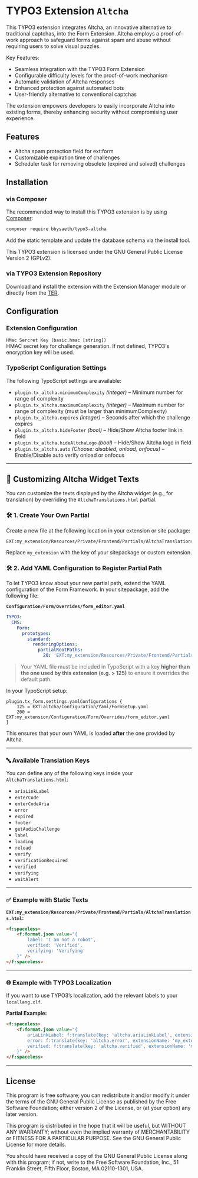 # TYPO3 Extension ``Altcha``

This TYPO3 extension integrates Altcha, an innovative alternative to traditional captchas, into the Form Extension. Altcha employs a proof-of-work approach to safeguard forms against spam and abuse without requiring users to solve visual puzzles.

Key Features:

* Seamless integration with the TYPO3 Form Extension
* Configurable difficulty levels for the proof-of-work mechanism
* Automatic validation of Altcha responses
* Enhanced protection against automated bots
* User-friendly alternative to conventional captchas

The extension empowers developers to easily incorporate Altcha into existing forms, thereby enhancing security without compromising user experience.

## Features

* Altcha spam protection field for ext:form
* Customizable expiration time of challenges
* Scheduler task for removing obsolete (expired and solved) challenges

## Installation

### via Composer

The recommended way to install this TYPO3 extension is by using [Composer](https://getcomposer.org):

```bash
composer require bbysaeth/typo3-altcha
```

Add the static template and update the database schema via the install tool.

This TYPO3 extension is licensed under the GNU General Public License Version 2 (GPLv2).

### via TYPO3 Extension Repository

Download and install the extension with the Extension Manager module or directly from the
[TER](https://extensions.typo3.org/extension/altcha/).

## Configuration

### Extension Configuration

`HMac Sercret Key (basic.hmac [string])`  
HMAC secret key for challenge generation. If not defined, TYPO3's encryption key will be used.

### TypoScript Configuration Settings

The following TypoScript settings are available:

* `plugin.tx_altcha.minimumComplexity` *(integer)* – Minimum number for range of complexity
* `plugin.tx_altcha.maximumComplexity` *(integer)* – Maximum number for range of complexity (must be larger than minimumComplexity)
* `plugin.tx_altcha.expires` *(integer)* – Seconds after which the challenge expires
* `plugin.tx_altcha.hideFooter` *(bool)* – Hide/Show Altcha footer link in field
* `plugin.tx_altcha.hideAltchaLogo` *(bool)* – Hide/Show Altcha logo in field
* `plugin.tx_altcha.auto` *(Choose: disabled, onload, onfocus)* – Enable/Disable auto verify onload or onfocus

---

## 🧩 Customizing Altcha Widget Texts

You can customize the texts displayed by the Altcha widget (e.g., for translation) by overriding the `AltchaTranslations.html` partial.

### 🛠 1. Create Your Own Partial

Create a new file at the following location in your extension or site package:

```
EXT:my_extension/Resources/Private/Frontend/Partials/AltchaTranslations.html
```

Replace `my_extension` with the key of your sitepackage or custom extension.

### 🛠 2. Add YAML Configuration to Register Partial Path

To let TYPO3 know about your new partial path, extend the YAML configuration of the Form Framework. In your sitepackage, add the following file:

**`Configuration/Form/Overrides/form_editor.yaml`**

```yaml
TYPO3:
  CMS:
    Form:
      prototypes:
        standard:
          renderingOptions:
            partialRootPaths:
              20: 'EXT:my_extension/Resources/Private/Frontend/Partials/'
```

> Your YAML file must be included in TypoScript with a key **higher than the one used by this extension (e.g. > 125)** to ensure it overrides the default path.

In your TypoScript setup:

```typoscript
plugin.tx_form.settings.yamlConfigurations {
    125 = EXT:altcha/Configuration/Yaml/FormSetup.yaml
    200 = EXT:my_extension/Configuration/Form/Overrides/form_editor.yaml
}
```

This ensures that your own YAML is loaded **after** the one provided by Altcha.

---

### 🔤 Available Translation Keys

You can define any of the following keys inside your `AltchaTranslations.html`:

* `ariaLinkLabel`
* `enterCode`
* `enterCodeAria`
* `error`
* `expired`
* `footer`
* `getAudioChallenge`
* `label`
* `loading`
* `reload`
* `verify`
* `verificationRequired`
* `verified`
* `verifying`
* `waitAlert`

---

### ✅ Example with Static Texts

**`EXT:my_extension/Resources/Private/Frontend/Partials/AltchaTranslations.html`:**

```html
<f:spaceless>
    <f:format.json value="{
        label: 'I am not a robot',
        verified: 'Verified',
        verifying: 'Verifying'
    }" />
</f:spaceless>
```

---

### 🌐 Example with TYPO3 Localization

If you want to use TYPO3’s localization, add the relevant labels to your `locallang.xlf`.

**Partial Example:**

```html
<f:spaceless>
    <f:format.json value="{
        ariaLinkLabel: f:translate(key: 'altcha.ariaLinkLabel', extensionName: 'my_extension'),
        error: f:translate(key: 'altcha.error', extensionName: 'my_extension'),
        verified: f:translate(key: 'altcha.verified', extensionName: 'my_extension')
    }" />
</f:spaceless>
```

---

## License

This program is free software; you can redistribute it and/or modify it under the terms of the GNU General Public License as published by the Free Software Foundation; either version 2 of the License, or (at your option) any later version.

This program is distributed in the hope that it will be useful, but WITHOUT ANY WARRANTY; without even the implied warranty of MERCHANTABILITY or FITNESS FOR A PARTICULAR PURPOSE. See the GNU General Public License for more details.

You should have received a copy of the GNU General Public License along with this program; if not, write to the Free Software Foundation, Inc., 51 Franklin Street, Fifth Floor, Boston, MA 02110-1301, USA.